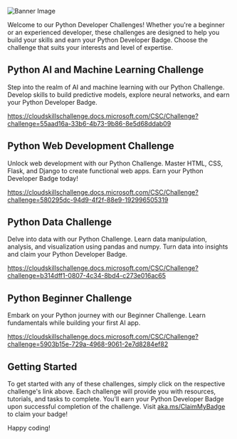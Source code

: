 ![Banner Image](https://devblogs.microsoft.com/python/wp-content/uploads/sites/12/2023/09/python-day-resize.png)

Welcome to our Python Developer Challenges! Whether you're a beginner or an experienced developer, these challenges are designed to help you build your skills and earn your Python Developer Badge. Choose the challenge that suits your interests and level of expertise.

## Python AI and Machine Learning Challenge

Step into the realm of AI and machine learning with our Python Challenge. Develop skills to build predictive models, explore neural networks, and earn your Python Developer Badge.

https://cloudskillschallenge.docs.microsoft.com/CSC/Challenge?challenge=55aad16a-33b6-4b73-9b86-8e5d68ddab09

## Python Web Development Challenge

Unlock web development with our Python Challenge. Master HTML, CSS, Flask, and Django to create functional web apps. Earn your Python Developer Badge today!

https://cloudskillschallenge.docs.microsoft.com/CSC/Challenge?challenge=580295dc-94d9-4f2f-88e9-192996505319

## Python Data Challenge

Delve into data with our Python Challenge. Learn data manipulation, analysis, and visualization using pandas and numpy. Turn data into insights and claim your Python Developer Badge.

https://cloudskillschallenge.docs.microsoft.com/CSC/Challenge?challenge=b314dff1-0807-4c34-8bd4-c273e016ac65

## Python Beginner Challenge

Embark on your Python journey with our Beginner Challenge. Learn fundamentals while building your first AI app. 

https://cloudskillschallenge.docs.microsoft.com/CSC/Challenge?challenge=5903b15e-729a-4968-9061-2e7d8284ef82

## Getting Started

To get started with any of these challenges, simply click on the respective challenge's link above. Each challenge will provide you with resources, tutorials, and tasks to complete. You'll earn your Python Developer Badge upon successful completion of the challenge. Visit [aka.ms/ClaimMyBadge](https://aka.ms/ClaimMyBadge) to claim your badge!

Happy coding!

